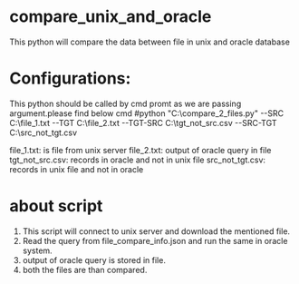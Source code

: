 # compare_unix_and_oracle
 This python will compare the data between file in unix and oracle database

# Configurations:
 This python should be called by cmd promt as we are passing argument.please find below cmd
 #python "C:\compare_2_files.py" --SRC C:\file_1.txt --TGT C:\file_2.txt --TGT-SRC C:\tgt_not_src.csv --SRC-TGT C:\src_not_tgt.csv
 
 file_1.txt: is file from unix server
 file_2.txt:  output of oracle query in file
 tgt_not_src.csv: records in oracle and not in unix file
 src_not_tgt.csv: records in unix file and not in oracle
 
 # about script
 
 1. This script will connect to unix server and download the mentioned file.
 2. Read the query from file_compare_info.json and run the same in oracle system.
 3. output of oracle query is stored in file.
 4. both the files are than compared.
 

 
 

